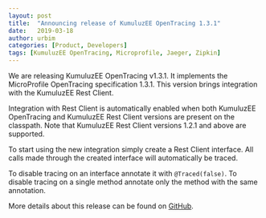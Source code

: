 ```yaml
---
layout: post
title:  "Announcing release of KumuluzEE OpenTracing 1.3.1"
date:   2019-03-18
author: urbim
categories: [Product, Developers]
tags: [KumuluzEE OpenTracing, Microprofile, Jaeger, Zipkin]
---
```


We are releasing KumuluzEE OpenTracing v1.3.1. It implements the MicroProfile OpenTracing specification 1.3.1. This
version brings integration with the KumuluzEE Rest Client.

Integration with Rest Client is automatically enabled when both KumuluzEE OpenTracing and KumuluzEE Rest Client versions
are present on the classpath. Note that KumuluzEE Rest Client versions 1.2.1 and above are supported.

To start using the new integration simply create a Rest Client interface. All calls made through the created interface
will automatically be traced.

<!--more-->

To disable tracing on an interface annotate it with `@Traced(false)`. To disable tracing on a single method annotate
only the method with the same annotation.

More details about this release can be found on
[GitHub](https://github.com/kumuluz/kumuluzee-opentracing/releases/tag/v1.3.1).
